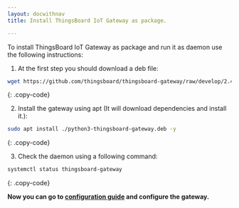```yaml
---
layout: docwithnav
title: Install ThingsBoard IoT Gateway as package.

---
```



To install ThingsBoard IoT Gateway as package and run it as daemon use the following instructions:

1. At the first step you should download a deb file:

```bash
wget https://github.com/thingsboard/thingsboard-gateway/raw/develop/2.4-python/python3-thingsboard-gateway.deb
```
{: .copy-code}

2. Install the gateway using apt (It will download dependencies and install it.):

```bash
sudo apt install ./python3-thingsboard-gateway.deb -y
```
{: .copy-code}

3. Check the daemon using a following command:

```bash
systemctl status thingsboard-gateway
```
{: .copy-code}

**Now you can go to [configuration guide](/docs/iot-gateway/configuration/) and configure the gateway.**